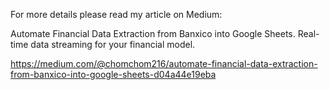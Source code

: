 For more details please read my article on Medium:
 
Automate Financial Data Extraction from Banxico into Google Sheets.
Real-time data streaming for your financial model.

https://medium.com/@chomchom216/automate-financial-data-extraction-from-banxico-into-google-sheets-d04a44e19eba
